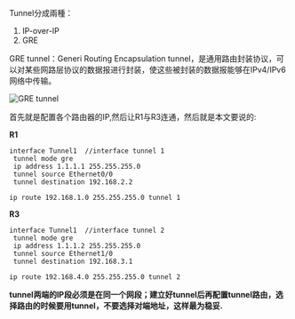 Tunnel分成兩種：
1. IP-over-IP 
2. GRE

GRE tunnel：Generi Routing Encapsulation tunnel，是通用路由封装协议，可以对某些网路层协议的数据报进行封装，使这些被封装的数据报能够在IPv4/IPv6 网络中传输。

![GRE tunnel](http://ww1.sinaimg.cn/large/b837ef10gy1g30voayamuj20rn0cr0tg.jpg)

首先就是配置各个路由器的IP,然后让R1与R3连通，然后就是本文要说的:

**R1**
```
interface Tunnel1  //interface tunnel 1
 tunnel mode gre
 ip address 1.1.1.1 255.255.255.0
 tunnel source Ethernet0/0
 tunnel destination 192.168.2.2

ip route 192.168.1.0 255.255.255.0 tunnel 1
```

**R3**
```
interface Tunnel1  //interface tunnel 2
 tunnel mode gre
 ip address 1.1.1.2 255.255.255.0
 tunnel source Ethernet1/0
 tunnel destination 192.168.3.1

ip route 192.168.4.0 255.255.255.0 tunnel 2
```

**tunnel两端的IP段必须是在同一个网段；建立好tunnel后再配置tunnel路由，选择路由的时候要用tunnel，不要选择对端地址，这样最为稳妥.**
